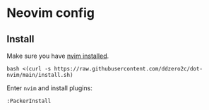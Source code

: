 # Neovim config

## Install

Make sure you have [nvim installed](https://github.com/neovim/neovim/wiki/Installing-Neovim).

```
bash <(curl -s https://raw.githubusercontent.com/ddzero2c/dot-nvim/main/install.sh)
```

Enter `nvim` and install plugins:

```
:PackerInstall
```
